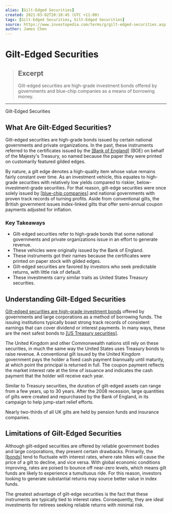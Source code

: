 ```yaml
---
alias: [Gilt-Edged Securities]
created: 2021-03-02T20:18:45 (UTC +11:00)
tags: [Gilt-Edged Securities, Gilt-Edged Securities]
source: https://www.investopedia.com/terms/g/gilt-edged-securities.asp
author: James Chen
---
```


# Gilt-Edged Securities

> ## Excerpt
> Gilt-edged securities are high-grade investment bonds offered by governments and blue-chip companies as a means of borrowing money.

---

Gilt-Edged Securities
## What Are Gilt-Edged Securities?

Gilt-edged securities are high-grade bonds issued by certain national governments and private organizations. In the past, these instruments referred to the certificates issued by the [[Bank of England]](https://www.investopedia.com/terms/b/boe.asp) (BOE) on behalf of the Majesty's Treasury, so named because the paper they were printed on customarily featured gilded edges.

By nature, a gilt edge denotes a high-quality item whose value remains fairly constant over time. As an investment vehicle, this equates to high-grade securities with relatively low yields compared to riskier, below-investment-grade securities. For that reason, gilt-edge securities were once solely issued by [[blue-chip companies]](https://www.investopedia.com/terms/b/bluechip.asp) and national governments with proven track records of turning profits. Aside from conventional gilts, the British government issues index-linked gilts that offer semi-annual coupon payments adjusted for inflation. 

### Key Takeaways

-   Gilt-edged securities refer to high-grade bonds that some national governments and private organizations issue in an effort to generate revenue.
-   These vehicles were originally issued by the Bank of England.
-   These instruments got their names because the certificates were printed on paper stock with gilded edges.
-   Gilt-edged securities are favored by investors who seek predictable returns, with little risk of default.
-   These investments carry similar traits as United States Treasury securities.

## Understanding Gilt-Edged Securities

[Gilt-edged securities are high-grade investment bonds](https://www.investopedia.com/terms/g/giltedgedbond.asp) offered by governments and large corporations as a method of borrowing funds. The issuing institutions typically boast strong track records of consistent earnings that can cover dividend or interest payments. In many ways, these are the next safest bonds to [[US Treasury securities]](https://www.investopedia.com/articles/investing/073113/introduction-treasury-securities.asp).

The United Kingdom and other Commonwealth nations still rely on these securities, in much the same way the United States uses Treasury bonds to raise revenue. A conventional gilt issued by the United Kingdom government pays the holder a fixed cash payment biannually until maturity, at which point the principal is returned in full. The coupon payment reflects the market interest rate at the time of issuance and indicates the cash payment that the holder will receive each year.

Similar to Treasury securities, the duration of gilt-edged assets can range from a few years, up to 30 years. After the 2008 recession, large quantities of gilts were created and repurchased by the Bank of England, in its campaign to help jump-start relief efforts.

Nearly two-thirds of all UK gilts are held by pension funds and insurance companies.

## Limitations of Gilt-Edged Securities

Although gilt-edged securities are offered by reliable government bodies and large corporations, they present certain drawbacks. Primarily, the [[bonds]](https://www.investopedia.com/terms/b/bond.asp) tend to fluctuate with interest rates, where rate hikes will cause the price of a gilt to decline, and vice versa. With global economic conditions improving, rates are poised to bounce off near-zero levels, which means gilt funds are likely to experience a tumultuous ride. For this reason, investors looking to generate substantial returns may source better value in index funds.

The greatest advantage of gilt-edge securities is the fact that these instruments are typically tied to interest rates. Consequently, they are ideal investments for retirees seeking reliable returns with minimal risk.
